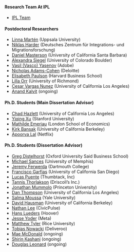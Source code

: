 #### Research Team At IPL

- [IPL Team](https://immigrationlab.org/team/)

#### Postdoctoral Researchers
- [Linna Martén](https://sites.google.com/site/linnamarten/home) (Uppsala University)
- [Niklas Harder](https://www.dezim-institut.de/en/employees/person-detail/niklas-harder/) (Deutsches Zentrum für Integrations- und Migrationsforschung)
- [Daniel Masterson](https://danieltrmasterson.com/) (University of California Santa Barbara)
- [Alexandra Siegel](https://aasiegel.github.io/website/website-main/) (University of Colorado Boulder)
- [Vasil (Vasco) Yasenov](https://yasenov.com/about-me/) (Adobe)
- [Nicholas Adams-Cohen](https://nadamscohen.com/) (Deloitte)
- [Elisabeth Paulson](https://elisabethpaulson.github.io/) (Harvard Business School)
- [Lilla Orr](https://lillaorr.com/) (University of Richmond)
- [Cesar Vargas Nunez](https://sites.google.com/stanford.edu/cesarvargasnunez/home) (University of California Los Angeles)
- [Anand Kalvit](https://sites.google.com/view/anandkalvit/bio) (ongoing)

#### Ph.D. Students (Main Dissertation Advisor)
- [Chad Hazlett](https://www.chadhazlett.com/) (University of California Los Angeles)
- [Yiqing Xu](https://yiqingxu.org/) (Stanford University)
- [Mathilde Emeriau](https://mathildeemeriau.com/) (London School of Economics)
- [Kirk Bansak](https://www.kirkbansak.com/) (University of California Berkeley)
- [Apoorva Lal](https://apoorvalal.github.io/) (Netflix)

#### Ph.D. Students (Dissertation Advisor)
- [Greg Distelhorst](https://www.gregdistelhorst.com/) (Oxford University Said Business School)
- [Michael Sances](https://msances.github.io/) (University of Memphis)
- [Jeremy Ferwerda](https://www.jeremyferwerda.com/) (Dartmouth College)
- [Francisco Garfias](http://franciscogarfias.com/) (University of California San Diego)
- [Lucas Puente](https://www.linkedin.com/in/lucas-puente-12345678/) (Thumbtack, Inc)
- [Tannis Thorlakson](https://www.linkedin.com/in/tannis-thorlakson-12345678/) (Driscoll’s Inc.)
- [Jonathan Mummolo](https://www.jonathanmummolo.com/) (Princeton University)
- [Dan Thompson](http://danmthompson.com/) (University of California Los Angeles)
- [Salma Moussa](https://www.salmamousa.com/) (Yale University)
- [David Hausman](https://www.david-hausman.com/) (University of California Berkeley)
- [Nathan Lee](https://nathanrlee.net/) (CivicPulse)
- [Hans Lueders](https://www.hanslueders.com/) (Hoover)
- [Jesse Yoder](http://www.jesselyoder.com/) (Meta)
- [Matthew Tyler](https://www.matthewtyler.site/) (Rice University)
- [Tobias Nowacki](https://www.tobiasnowacki.com/) (Deliveroo)
- [Mae McDonald](https://www.maemacdonald.com/) (ongoing)
- [Shirin Kashani](https://immigrationlab.org/our-team/shirin-abrashami-kashani/) (ongoing)
- [Douglas Leonard](https://politicalscience.stanford.edu/people/douglas-leonard) (ongoing)